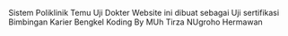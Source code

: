 Sistem Poliklinik Temu Uji Dokter 
Website ini dibuat sebagai Uji sertifikasi Bimbingan Karier Bengkel Koding
By MUh Tirza NUgroho Hermawan
